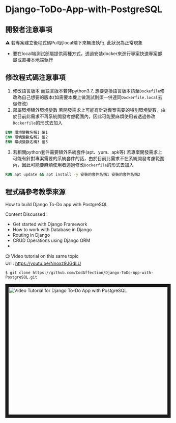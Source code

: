 # Django-ToDo-App-with-PostgreSQL

## 開發者注意事項
:warning: 若專案建立後程式碼Pull到local端下來無法執行, 此狀況為正常現象
* 要在local端測試部屬提供兩種方式，透過安裝docker來進行專案快速專案部屬或直接本地端執行

## 修改程式碼注意事項
1. 修改語言版本
而語言版本若非python3.7, 想要更換語言版本請至`Dockefile`修改為自己想要的版本(如需要本機上做測試則須一併連同`Dockerfile.local`去做修改)
2. 部屬環境額外環境變數
若開發需求上可能有針對專案需要的特別環境變數，由於目前此需求不再系統開發考慮範圍內，因此可能要麻煩使用者透過修改`Dockerfile`的形式去加入
```dockerfile
ENV 環境變數名稱1 值1
ENV 環境變數名稱2 值2
ENV 環境變數名稱3 值3
```
3. 若相關python套件需要額外系統套件(apt、yum、apk等)
若專案開發需求上可能有針對專案需要的系統套件的話，由於目前此需求不在系統開發考慮範圍內，因此可能要麻煩使用者透過修改`Dockerfile`的形式去加入
```dockerfile
RUN apt update && apt install -y 安裝的套件名稱1 安裝的套件名稱2
```

## 程式碼參考教學來源
How to build Django To-Do app with PostgreSQL

Content Discussed :
- Get started with Django Framework
- How to work with Database in Django
- Routing in Django
- CRUD Operations using Django ORM
- 
:tv: Video tutorial on this same topic  
 Url : https://youtu.be/Nnoxz9JGdLU
 ```
$ git clone https://github.com/CodAffection/Django-ToDo-App-with-PostgreSQL.git
```
<a href="http://www.youtube.com/watch?feature=player_embedded&v=Nnoxz9JGdLU
" target="_blank"><img src="http://img.youtube.com/vi/Nnoxz9JGdLU/0.jpg" 
alt="Video Tutorial for Django To-Do App with PostgreSQL" width="500" height="400" border="10" /></a>